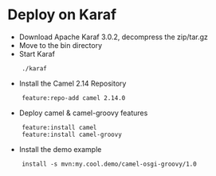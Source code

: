 # Deploy on Karaf

* Download Apache Karaf 3.0.2, decompress the zip/tar.gz
* Move to the bin directory
* Start Karaf
```
    ./karaf
```    
* Install the Camel 2.14 Repository
```    
    feature:repo-add camel 2.14.0
```    
* Deploy camel & camel-groovy features
```    
    feature:install camel
    feature:install camel-groovy
```    
* Install the demo example
```    
    install -s mvn:my.cool.demo/camel-osgi-groovy/1.0
```    

